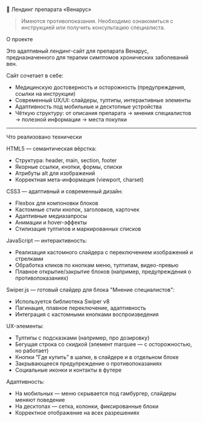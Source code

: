 💊 Лендинг препарата «Венарус»

> Имеются противопоказания. Необходимо ознакомиться с инструкцией или получить консультацию специалиста.

О проекте

Это адаптивный лендинг-сайт для препарата Венарус, предназначенного для терапии симптомов хронических заболеваний вен.

Сайт сочетает в себе:
- Медицинскую достоверность и осторожность (предупреждения, ссылки на инструкции)
- Современный UX/UI: слайдеры, тултипы, интерактивные элементы
- Адаптивность под мобильные и десктопные устройства
- Чёткую структуру: от описания препарата → мнения специалистов → полезной информации → места покупки

---

Что реализовано технически

HTML5 — семантическая вёрстка:
- Структура: header, main, section, footer
- Якорные ссылки, кнопки, формы, списки
- Атрибуты alt для изображений
- Корректная мета-информация (viewport, charset)

CSS3 — адаптивный и современный дизайн:
- Flexbox для компоновки блоков
- Кастомные стили кнопок, заголовков, карточек
- Адаптивные медиазапросы
- Анимации и hover-эффекты
- Стилизация тултипов и маркированных списков

JavaScript — интерактивность:
- Реализация кастомного слайдера с переключением изображений и стрелками
- Обработка кликов по кнопкам меню, тултипам, видео-превью
- Плавное открытие/закрытие блоков (например, предупреждения о противопоказаниях)

Swiper.js — готовый слайдер для блока "Мнение специалистов":
- Используется библиотека Swiper v8
- Пагинация, плавное переключение, адаптивность
- Интеграция с кастомными кнопками воспроизведения

UX-элементы:
- Тултипы с подсказками (например, про дозировку)
- Бегущая строка со скидкой (элемент marquee — с осторожностью, но работает)
- Кнопки “Где купить” в шапке, в слайдере и в отдельном блоке
- Закрывающееся предупреждение о противопоказаниях
- Социальные иконки и контакты в футере

Адаптивность:
- На мобильных — меню скрывается под гамбургер, слайдеры меняют поведение
- На десктопах — сетка, колонки, фиксированные блоки
- Корректное отображение на всех разрешениях
